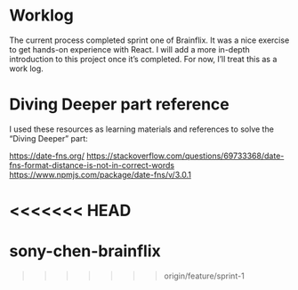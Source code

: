# Worklog

The current process completed sprint one of Brainflix. It was a nice exercise to get hands-on experience with React. I will add a more in-depth introduction to this project once it’s completed. For now, I’ll treat this as a work log.

# Diving Deeper part reference
I used these resources as learning materials and references to solve the “Diving Deeper” part:

https://date-fns.org/
https://stackoverflow.com/questions/69733368/date-fns-format-distance-is-not-in-correct-words
https://www.npmjs.com/package/date-fns/v/3.0.1

<<<<<<< HEAD
=======
# sony-chen-brainflix
>>>>>>> origin/feature/sprint-1
